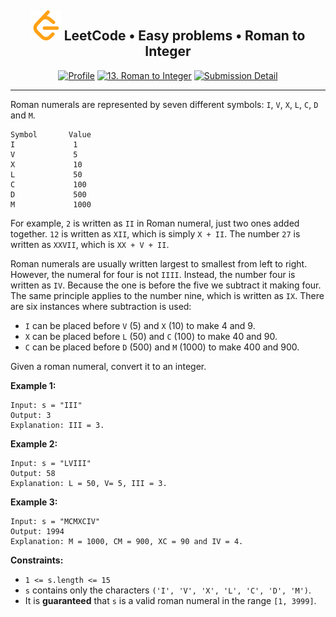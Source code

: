 <h2 align="center">
    <img alt="LeetCode logo" src="../../docs/assets/leetcode.svg" />
    LeetCode • Easy problems • Roman to Integer
</h2>
<div align="center">

[![Profile](https://img.shields.io/badge/leetcode.com-smnvdev-f79f1b.svg?logo=leetcode)](https://leetcode.com/smnvdev/)
[![13. Roman to Integer](https://img.shields.io/badge/13._Roman_to_Integer-00b8a3.svg?logo=leetcode)](https://leetcode.com/problems/roman-to-integer/)
[![Submission Detail](https://img.shields.io/badge/Submission_Detail-Accepted-449d44.svg?logo=leetcode)](https://leetcode.com/submissions/detail/727680809/)
</div>

***

Roman numerals are represented by seven different symbols: `I`, `V`, `X`, `L`, `C`, `D` and `M`.
```
Symbol       Value
I             1
V             5
X             10
L             50
C             100
D             500
M             1000
```

For example, `2` is written as `II` in Roman numeral, just two ones added together. `12` is written as `XII`, 
which is simply `X + II`. The number `27` is written as `XXVII`, which is `XX + V + II`.

Roman numerals are usually written largest to smallest from left to right. However, the numeral for four is not `IIII`.
Instead, the number four is written as `IV`. Because the one is before the five we subtract it making four. 
The same principle applies to the number nine, which is written as `IX`. 
There are six instances where subtraction is used:
- `I` can be placed before `V` (5) and `X` (10) to make 4 and 9.
- `X` can be placed before `L` (50) and `C` (100) to make 40 and 90.
- `C` can be placed before `D` (500) and `M` (1000) to make 400 and 900.

Given a roman numeral, convert it to an integer.

**Example 1:**
```
Input: s = "III"
Output: 3
Explanation: III = 3.
```

**Example 2:**
```
Input: s = "LVIII"
Output: 58
Explanation: L = 50, V= 5, III = 3.
```

**Example 3:**
```
Input: s = "MCMXCIV"
Output: 1994
Explanation: M = 1000, CM = 900, XC = 90 and IV = 4.
```

**Constraints:**
 - `1 <= s.length <= 15`
 - `s` contains only the characters `('I', 'V', 'X', 'L', 'C', 'D', 'M')`.
 - It is **guaranteed** that `s` is a valid roman numeral in the range `[1, 3999]`.

